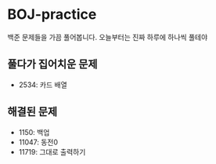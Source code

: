 # BOJ-practice
백준 문제들을 가끔 풀어봅니다. 오늘부터는 진짜 하루에 하나씩 풀테야

## 풀다가 집어치운 문제
* 2534: 카드 배열

## 해결된 문제
* 1150: 백업
* 11047: 동전0
* 11719: 그대로 출력하기

